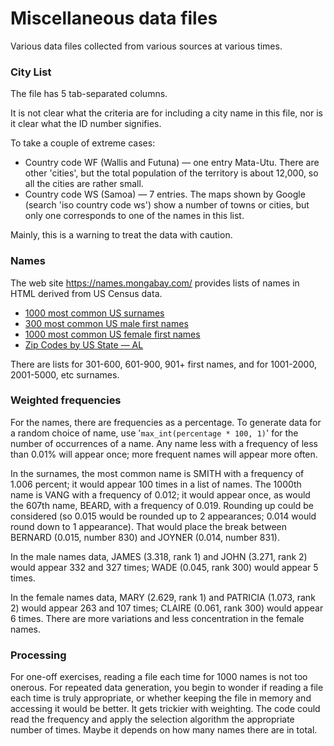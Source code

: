 # Miscellaneous data files

Various data files collected from various sources at various times.

### City List

The file has 5 tab-separated columns.

It is not clear what the criteria are for including a city name in this
file, nor is it clear what the ID number signifies.

To take a couple of extreme cases:

* Country code WF (Wallis and Futuna) — one entry Mata-Utu.
  There are other 'cities', but the total population of the territory is
  about 12,000, so all the cities are rather small.
* Country code WS (Samoa) — 7 entries.
  The maps shown by Google (search 'iso country code ws') show a number
  of towns or cities, but only one corresponds to one of the names in
  this list.

Mainly, this is a warning to treat the data with caution.

### Names

The web site https://names.mongabay.com/ provides lists of names in HTML derived from US Census data.

* [1000 most common US surnames](https://names.mongabay.com/most_common_surnames.htm)
* [300 most common US male first names](https://names.mongabay.com/male_names.htm)
* [1000 most common US female first names](https://names.mongabay.com/female_names.htm)
* [Zip Codes by US State — AL](https://data.mongabay.com/igapo/zip_codes/AL.htm)

There are lists for 301-600, 601-900, 901+ first names, and for 1001-2000, 2001-5000, etc surnames.

### Weighted frequencies

For the names, there are frequencies as a percentage.
To generate data for a random choice of name, use '`max_int(percentage *
100, 1)`' for the number of occurrences of a name.
Any name less with a frequency of less than 0.01% will appear once; more
frequent names will appear more often.

In the surnames, the most common name is SMITH with a frequency of 1.006
percent; it would appear 100 times in a list of names.
The 1000th name is VANG with a frequency of 0.012; it would appear once,
as would the 607th name, BEARD, with a frequency of 0.019.
Rounding up could be considered (so 0.015 would be rounded up to 2
appearances; 0.014 would round down to 1 appearance).
That would place the break between BERNARD (0.015, number 830) and
JOYNER (0.014, number 831).

In the male names data, JAMES (3.318, rank 1) and JOHN (3.271, rank 2)
would appear 332 and 327 times; WADE (0.045, rank 300) would appear 5
times.

In the female names data, MARY (2.629, rank 1) and PATRICIA (1.073, rank
2) would appear 263 and 107 times; CLAIRE (0.061, rank 300) would appear
6 times.
There are more variations and less concentration in the female names.

### Processing

For one-off exercises, reading a file each time for 1000 names is not
too onerous.
For repeated data generation, you begin to wonder if reading a file
each time is truly appropriate, or whether keeping the file in memory and
accessing it would be better.
It gets trickier with weighting.
The code could read the frequency and apply the selection algorithm the
appropriate number of times.
Maybe it depends on how many names there are in total.
